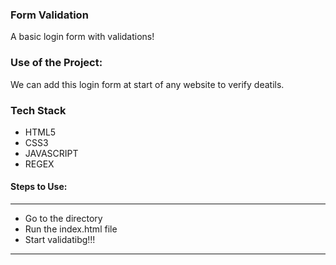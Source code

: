 ### Form Validation
A basic login form with validations!

### Use of the Project:
We can add this login form at start of any website to verify deatils.
### Tech Stack
* HTML5
* CSS3
* JAVASCRIPT
* REGEX

#### Steps to Use:

---
- Go to the directory
- Run the index.html file
- Start validatibg!!!

---